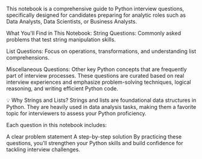 This notebook is a comprehensive guide to Python interview questions, specifically designed for candidates preparing for analytic roles such as Data Analysts, Data Scientists, or Business Analysts.

What You'll Find in This Notebook:
String Questions:
Commonly asked problems that test string manipulation skills.

List Questions:
Focus on operations, transformations, and understanding list comprehensions.

Miscellaneous Questions:
Other key Python concepts that are frequently part of interview processes. These questions are curated based on real interview experiences and emphasize problem-solving techniques, logical reasoning, and writing efficient Python code.

💡 Why Strings and Lists? Strings and lists are foundational data structures in Python. They are heavily used in data analysis tasks, making them a favorite topic for interviewers to assess your Python proficiency.

Each question in this notebook includes:

A clear problem statement A step-by-step solution By practicing these questions, you'll strengthen your Python skills and build confidence for tackling interview challenges.
